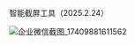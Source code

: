 智能截屏工具（2025.2.24）

![企业微信截图_17409881611562](https://github.com/user-attachments/assets/50dc96d7-05f6-468b-8d22-aaf921f561af)
